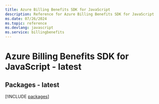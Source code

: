 ```yaml
---
title: Azure Billing Benefits SDK for JavaScript
description: Reference for Azure Billing Benefits SDK for JavaScript
ms.date: 07/26/2024
ms.topic: reference
ms.devlang: javascript
ms.service: billingbenefits
---
```

# Azure Billing Benefits SDK for JavaScript - latest
## Packages - latest
[!INCLUDE [packages](billing-benefits-index.md)]